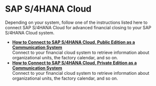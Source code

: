 <!-- loio60448a78a0bf4414a0d7e431d3e1366e -->

# SAP S/4HANA Cloud

Depending on your system, follow one of the instructions listed here to connect SAP S/4HANA Cloud for advanced financial closing to your SAP S/4HANA Cloud system.

-   **[How to Connect to SAP S/4HANA Cloud, Public Edition as a Communication System](how-to-connect-to-sap-s-4hana-cloud-public-edition-as-a-communication-system-d45dd6b.md "Connect to your financial cloud system to retrieve information about organizational
		units, the factory calendar, and so on.")**  
Connect to your financial cloud system to retrieve information about organizational units, the factory calendar, and so on.
-   **[How to Connect to SAP S/4HANA Cloud, Private Edition as a Communication System](how-to-connect-to-sap-s-4hana-cloud-private-edition-as-a-communication-system-526613a.md "Connect to your financial cloud system to retrieve information about organizational units, the factory calendar, and so on.")**  
Connect to your financial cloud system to retrieve information about organizational units, the factory calendar, and so on.

